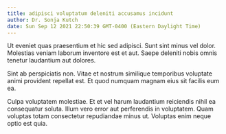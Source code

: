 ```yaml
---
title: adipisci voluptatum deleniti accusamus incidunt
author: Dr. Sonja Kutch
date: Sun Sep 12 2021 22:50:39 GMT-0400 (Eastern Daylight Time)
---
```

Ut eveniet quas praesentium et hic sed adipisci. Sunt sint minus vel dolor. Molestias veniam laborum inventore est et aut. Saepe deleniti nobis omnis tenetur laudantium aut dolores.

 Sint ab perspiciatis non. Vitae et nostrum similique temporibus voluptate animi provident repellat est. Et quod numquam magnam eius sit facilis eum ea.

 Culpa voluptatem molestiae. Et et vel harum laudantium reiciendis nihil ea consequatur soluta. Illum vero error aut perferendis in voluptatem. Quam voluptas totam consectetur repudiandae minus ut. Voluptas enim neque optio est quia.